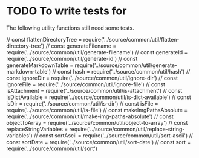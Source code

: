 # TODO To write tests for

The following utility functions still need some tests.

// const flattenDirectoryTree = require('../source/common/util/flatten-directory-tree')
// const generateFilename = require('../source/common/util/generate-filename')
// const generateId = require('../source/common/util/generate-id')
// const generateMarkdownTable = require('../source/common/util/generate-markdown-table')
// const hash = require('../source/common/util/hash')
// const ignoreDir = require('../source/common/util/ignore-dir')
// const ignoreFile = require('../source/common/util/ignore-file')
// const isAttachment = require('../source/common/util/is-attachment')
// const isDictAvailable = require('../source/common/util/is-dict-available')
// const isDir = require('../source/common/util/is-dir')
// const isFile = require('../source/common/util/is-file')
// const makeImgPathsAbsolute = require('../source/common/util/make-img-paths-absolute')
// const objectToArray = require('../source/common/util/object-to-array')
// const replaceStringVariables = require('../source/common/util/replace-string-variables')
// const sortAscii = require('../source/common/util/sort-ascii')
// const sortDate = require('../source/common/util/sort-date')
// const sort = require('../source/common/util/sort')
